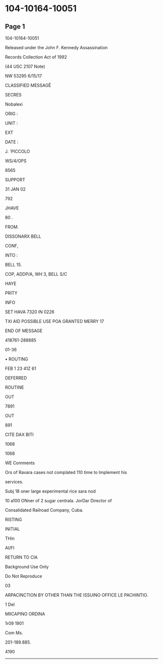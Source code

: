 # 104-10164-10051

## Page 1

104-10164-10051

Released under the John F. Kennedy Assassination

Records Collection Act of 1992

(44 USC 2107 Note)

NW 53295 6/15/17

CLASSIFIED MESSAGÊ

SECRES

Nobalexi

ORIG :

UNIT :

EXT

DATE :

J. 'PICCOLO

WS/4/OPS

8565

SUPPORT

31 JAN 02

792

JHAVE

80 .

FROM.

DISSONARX BELL

CONF,

INTO :

BELL 15.

COP, ADDP/A, WH 3, BELL S/C

HAYE

PRITY

INFO

SET HAVA 7320 IN 0226

TXI AID POSSIBLE USE POA GRANTED MERRY 17

END OF MESSAGE

418761-288885

01-36

• ROUTING

FEB 1 23 41Z 61

DEFERRED

ROUTINE

OUT

7891

OUT

891

CITE DAX BITI

1068

1068

WE Comments

Ors of Ravara cases not complated 110 time to Implement his

services.

Subj 18 oner large experimental rice sara nod

10 a100 ONner of 2 sugar centrala. JorDar Director of

Consalidated Railroad Company, Cuba.

RISTING

INITIAL

THin

AI/FI

RETURN TO CIA

Background Use Only

Do Not Reproduce

03

ARPACINCTION BY OTHER THAN THE ISSUINO OFFICE LE PACHINTIO.

1 Del

MIICAPINO ORDINA

1r09 1901

Com Ms.

201-189.885.

4190

---

